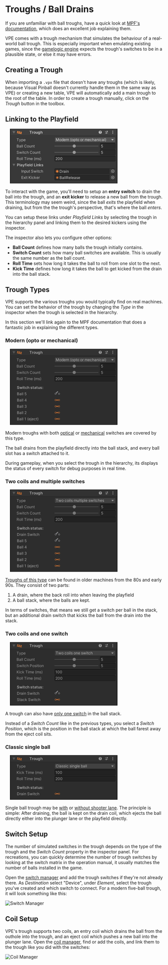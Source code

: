 # Troughs / Ball Drains

If you are unfamiliar with ball troughs, have a quick look at [MPF's documentation](https://mpf-docs.readthedocs.io/en/latest/mechs/troughs/), which does an excellent job explaining them.

VPE comes with a trough mechanism that simulates the behaviour of a real-world ball trough. This is especially important when emulating existing games, since the [gamelogic engine](../gamelogic-engine.md) expects the trough's switches to be in a plausible state, or else it may have errors.

## Creating a Trough

When importing a `.vpx` file that doesn't have any troughs (which is likely, because Visual Pinball doesn't currently handle them in the same way as VPE) or creating a new table, VPE will automatically add a main trough to the root of the table. In order to create a trough manually, click on the *Trough* button in the toolbox.

## Linking to the Playfield

<img src="trough-inspector.png" width="343" class="img-responsive pull-right" style="margin-left: 15px">

To interact with the game, you'll need to setup an **entry switch** to drain the ball into the trough, and an **exit kicker** to release a new ball from the trough. This terminology may seem weird, since the ball *exits* the playfield when draining, but from the the trough's perspective, that's where the ball *enters*.

You can setup these links under *Playfield Links* by selecting the trough in the hierarchy panel and linking them to the desired kickers using the inspector.

The inspector also lets you configure other options:

- **Ball Count** defines how many balls the trough initially contains.
- **Switch Count** sets how many ball switches are available. This is usually the same number as the ball count.
- **Roll Time** sets how long it takes the ball to roll from one slot to the next.
- **Kick Time** defines how long it takes the ball to get kicked from the drain into the ball stack.

## Trough Types

VPE supports the various troughs you would typically find on real machines. You can set the behavior of the trough by changing the *Type* in the inspector when the trough is selected in the hierarchy.

In this section we'll link again to the MPF documentation that does a fantastic job in explaining the different types.

### Modern (opto or mechanical)

<img src="trough-modern.png" width="343" class="img-responsive pull-right" style="margin-left: 15px">

Modern troughs with both [optical](https://docs.missionpinball.org/en/latest/mechs/troughs/#option-1-modern-trough-with-opto-sensors) or [mechanical](https://docs.missionpinball.org/en/latest/mechs/troughs/#option-2-modern-trough-with-mechanical-switches) switches are covered by this type.

The ball drains from the playfield directly into the ball stack, and every ball slot has a switch attached to it.

During gameplay, when you select the trough in the hierarchy, its displays the status of every switch for debug purposes in real time.

### Two coils and multiple switches

<img src="trough-2cns.png" width="343" class="img-responsive pull-right" style="margin-left: 15px">

[Troughs of this type](https://docs.missionpinball.org/en/latest/mechs/troughs/#option-3-older-style-with-two-coils-and-switches-for-each-ball) can be found in older machines from the 80s and early 90s. They consist of two parts:

1. A drain, where the back roll into when leaving the playfield
2. A ball stack, where the balls are kept.

In terms of switches, that means we still get a switch per ball in the stack, but an additional drain switch that kicks the ball from the drain into the stack.

### Two coils and one switch

<img src="trough-2c1s.png" width="343" class="img-responsive pull-right" style="margin-left: 15px">

A trough can also have [only one switch](https://docs.missionpinball.org/en/latest/mechs/troughs/#option-4-older-style-with-two-coils-and-only-one-ball-switch) in the ball stack.

Instead of a *Switch Count* like in the previous types, you select a *Switch Position*, which is the position in the ball stack at which the ball farest away from the eject coil sits.

### Classic single ball

<img src="trough-single-ball.png" width="343" class="img-responsive pull-right" style="margin-left: 15px">

Single ball trough may be [with](https://docs.missionpinball.org/en/latest/mechs/troughs/#option-5-classic-single-ball-single-coil) or [without shooter lane](https://docs.missionpinball.org/en/latest/mechs/troughs/#option-6-classic-single-ball-single-coil-no-shooter-lane). The principle is simple: After draining, the ball is kept on the drain coil, which ejects the ball directly either into the plunger lane or the playfield directly.

## Switch Setup

The number of simulated switches in the trough depends on the type of the trough and the *Switch Count* property in the inspector panel. For recreations, you can quickly determine the number of trough switches by looking at the switch matrix in the operation manual, it usually matches the number of balls installed in the game.

Open the [switch manager](../../editor/switch-manager.md) and add the trough switches if they're not already there. As *Destination* select "Device", under *Element*, select the trough you've created and which switch to connect. For a modern five-ball trough, it will look something like this:

![Switch Manager](trough-switches.png)

## Coil Setup

VPE's trough supports two coils, an entry coil which drains the ball from the outhole into the trough, and an eject coil which pushes a new ball into the plunger lane. Open the [coil manager](../../editor/coil-manager.md), find or add the coils, and link them to the trough like you did with the switches:

![Coil Manager](trough-coils.png)